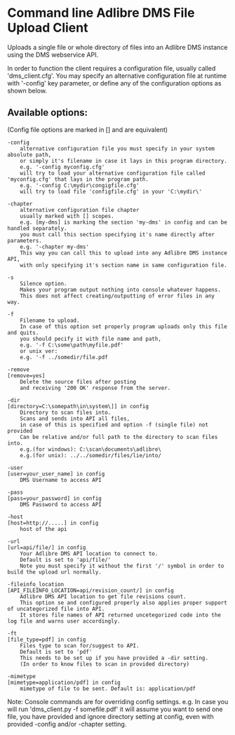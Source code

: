 # Command line Adlibre DMS File Upload Client

Uploads a single file or whole directory of files into an Adlibre DMS instance using the DMS webservice API.

In order to function the client requires a configuration file, usually called 'dms_client.cfg'.
You may specify an alternative configuration file at runtime with '-config' key parameter, or define any of the configuration options as shown below.

## Available options:

(Config file options are marked in [] and are equivalent)

    -config
        alternative configuration file you must specify in your system absolute path,
        or simply it's filename in case it lays in this program directory.
        e.g. '-config myconfig.cfg'
        will try to load your alternative configuration file called 'myconfig.cfg' that lays in the program path.
        e.g. '-config C:\mydir\congigfile.cfg'
        will try to load file 'configfile.cfg' in your 'C:\mydir\'

    -chapter
        alternative configuration file chapter
        usually marked with [] scopes.
        e.g. [my-dms] is marking the section 'my-dms' in config and can be handled separately.
        you must call this section specifying it's name directly after parameters.
        e.g. '-chapter my-dms'
        This way you can call this to upload into any Adlibre DMS instance API,
        with only specifying it's section name in same configuration file.

    -s
        Silence option.
        Makes your program output nothing into console whatever happens.
        This does not affect creating/outputting of error files in any way.

    -f
        Filename to upload.
        In case of this option set properly program uploads only this file and quits.
        you should pecify it with file name and path,
        e.g. '-f C:\some\path\myfile.pdf'
        or unix ver:
        e.g. '-f ../somedir/file.pdf

    -remove
    [remove=yes]
        Delete the source files after posting
        and receiving '200 OK' response from the server.

    -dir
    [directory=C:\somepath\in\system\]] in config
        Directory to scan files into.
        Scans and sends into API all files,
        in case of this is specified and option -f (single file) not provided
        Can be relative and/or full path to the directory to scan files into.
        e.g.(for windows): C:\scan\documents\adlibre\
        e.g.(for unix): ../../somedir/files/lie/into/

    -user
    [user=your_user_name] in config
        DMS Username to access API

    -pass
    [pass=your_password] in config
        DMS Password to access API

    -host
    [host=http://.....] in config
        host of the api

    -url
    [url=api/file/] in config
        Your Adlibre DMS API location to connect to.
        Default is set to 'api/file/'
        Note you must specify it without the first '/' symbol in order to build the upload url normally.

    -fileinfo_location
    [API_FILEINFO_LOCATION=api/revision_count/] in config
        Adlibre DMS API location to get file revisions count.
        This option se and configured properly also applies proper support of uncategorized file into API.
        It stores file names of API returned uncetegorized code into the log file and warns user accordingly.

    -ft
    [file_type=pdf] in config
        Files type to scan for/suggest to API.
        Default is set to 'pdf'
        This needs to be set up if you have provided a -dir setting.
        (In order to know files to scan in provided directory)

    -mimetype
    [mimetype=application/pdf] in config
        mimetype of file to be sent. Default is: application/pdf

Note: Console commands are for overriding config settings.
e.g. In case you will run 'dms_client.py -f somefile.pdf'
it will assume you want to send one file, you have provided and ignore directory setting at config,
even with provided -config and/or -chapter setting.

